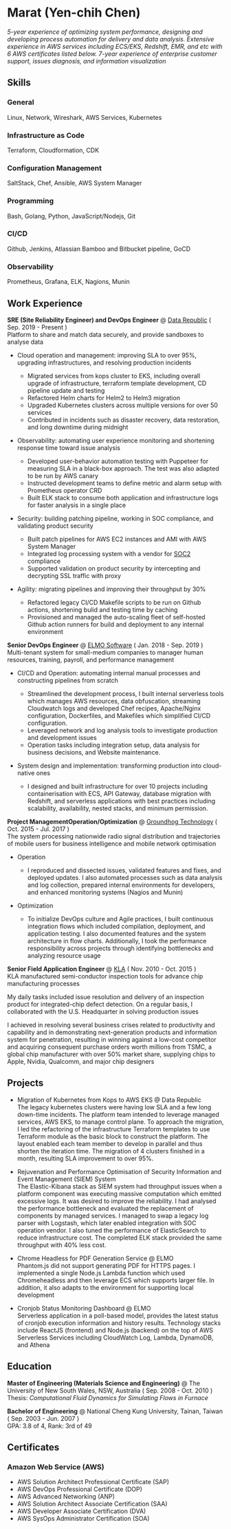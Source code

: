 # Marat (Yen-chih Chen)

_5-year experience of optimizing system performance, designing and developing process automation for delivery and data analysis. Extensive experience in AWS services including ECS/EKS, Redshift, EMR, and etc with 6 AWS certificates listed below. 7-year experience of enterprise customer support, issues diagnosis, and information visualization_

## Skills
### General
Linux, Network, Wireshark, AWS Services, Kubernetes
### Infrastructure as Code
Terraform, Cloudformation, CDK
### Configuration Management
SaltStack, Chef, Ansible, AWS System Manager
### Programming
Bash, Golang, Python, JavaScript/Nodejs, Git
### CI/CD
Github, Jenkins, Atlassian Bamboo and Bitbucket pipeline, GoCD
### Observability
Prometheus, Grafana, ELK, Nagions, Munin

## Work Experience
**SRE (Site Reliability Engineer) and DevOps Engineer** @ [Data Republic](https://www.datarepublic.com/) ( Sep. 2019 - Present ) <br>
Platform to share and match data securely, and provide sandboxes to analyse data
* Cloud operation and management: improving SLA to over 95%, upgrading infrastructures, and resolving production incidents
  * Migrated services from kops cluster to EKS, including overall upgrade of infrastructure, terraform template development, CD pipeline update and testing 
  * Refactored Helm charts for Helm2 to Helm3 migration 
  * Upgraded Kubernetes clusters across multiple versions for over 50 services
  * Contributed in incidents such as disaster recovery, data restoration, and long downtime during midnight

* Observability: automating user experience monitoring and shortening response time toward issue analysis
  * Developed user-behavior automation testing with Puppeteer for measuring SLA in a black-box approach. The test was also adapted to be run by AWS canary
  * Instructed development teams to define metric and alarm setup with Prometheus operator CRD
  * Built ELK stack to consume both application and infrastructure logs for faster analysis in a single place

* Security: building patching pipeline, working in SOC compliance, and validating product security
  * Built patch pipelines for AWS EC2 instances and AMI with AWS System Manager
  * Integrated log processing system with a vendor for [SOC2](https://www.aicpa.org/interestareas/frc/assuranceadvisoryservices/aicpasoc2report.html) compliance
  * Supported validation on product security by intercepting and decrypting SSL traffic with proxy 

* Agility: migrating pipelines and improving their throughput by 30%
  * Refactored legacy CI/CD Makefile scripts to be run on Github actions, shortening bulid and testing time by caching
  * Provisioned and managed the auto-scaling fleet of self-hosted Github action runners for build and deployment to any internal environment

**Senior DevOps Engineer** @ [ELMO Software](https://elmosoftware.com.au/) ( Jan. 2018 - Sep. 2019 ) <br>
Multi-tenant system for small-medium companies to manager human resources, training, payroll, and performance management
* CI/CD and Operation: automating internal manual processes and constructing pipelines from scratch
  * Streamlined the development process, I built internal serverless tools which manages AWS resources, data obfuscation, streaming Cloudwatch logs and developed Chef recipes, Apache/Nginx configuration, Dockerfiles, and Makefiles which simplified CI/CD configuration. 
  * Leveraged network and log analysis tools to investigate production and development issues
  * Operation tasks including integration setup, data analysis for business decisions, and Website maintenance.

* System design and implementation: transforming production into cloud-native ones
  * I designed and built infrastructure for over 10 projects including containerisation with ECS, API Gateway, database migration with Redshift, and serverless applications with best practices including scalability, availability, nested stacks, and minimum permission.

**Project ManagementOperation/Optimization** @ [Groundhog Technology](https://www.ghtinc.com/) ( Oct. 2015 - Jul. 2017 ) <br>
The system processing nationwide radio signal distribution and trajectories of mobile users for business intelligence and mobile network optimisation

* Operation
  * I reproduced and dissected issues, validated features and fixes, and deployed updates. I also automated processes such as data analysis and log collection, prepared internal environments for developers, and enhanced monitoring systems (Nagios and Munin)

* Optimization
  * To initialize DevOps culture and Agile practices, I built continuous integration flows which included compilation, deployment, and application testing. I also documented features and the system architecture in flow charts. Additionally, I took the performance responsibility across projects through identifying bottlenecks and analyzing resource usage

**Senior Field Application Engineer** @ [KLA](https://www.kla-tencor.com/) ( Nov. 2010 - Oct. 2015 )<br>
KLA manufactured semi-conductor inspection tools for advance chip manufacturing processes

My daily tasks included issue resolution and delivery of an inspection product for integrated-chip defect detection. On a regular basis, I collaborated with the U.S. Headquarter in solving production issues

I achieved in resolving several business crises related to productivity and capability and in demonstrating next-generation products and information system for penetration, resulting in winning against a low-cost competitor and acquiring consequent purchase orders worth millions from TSMC, a global chip manufacturer with over 50% market share, supplying chips to Apple, Nvidia, Qualcomm, and major chip designers

## Projects
* Migration of Kubernetes from Kops to AWS EKS @ Data Republic <br>
The legacy kubernetes clusters were having low SLA and a few long down-time incidents. The platform team intended to leverage managed services, AWS EKS, to manage control plane. To approach the migration, I led the refactoring of the infrastructure Terraform templates to use Terraform module as the basic block to construct the platform. The layout enabled each team member to develop in parallel and thus shorten the iteration time. The migration of 4 clusters finished in a month, resulting SLA improvement to over 95%.
  
* Rejuvenation and Performance Optimisation of Security Information and Event Management (SIEM) System <br>
The Elastic-Kibana stack as SIEM system had throughput issues when a platform component was executing massive computation which emitted excessive logs. It was desired to improve the reliability. I had analysed the performance bottleneck and evaluated the replacement of components by managed services. I managed to swap a legacy log parser with Logstash, which later enabled integration with SOC operation vendor. I also tuned the performance of ElasticSearch to reduce infrastructure cost. The completed ELK stack provided the same throughput with 40% less cost.

* Chrome Headless for PDF Generation Service @ ELMO <br>
Phantom.js did not support generating PDF for HTTPS pages. I implemented a single Node.js Lambda function which used Chromeheadless and then leverage ECS which supports larger file. In addition, it also adapts to the environment for supporting local development

* Cronjob Status Monitoring Dashboard @ ELMO <br>
Serverless application in a poll-based model, provides the latest status of cronjob execution information and history results. Technology stacks include ReactJS (frontend) and Node.js (backend) on the top of AWS Serverless Services including CloudWatch Log, Lambda, DynamoDB, and Athena

## Education
**Master of Engineering (Materials Science and Engineering)** @ The University of New South Wales, NSW, Australia ( Sep. 2008 - Oct. 2010 ) <br>
Thesis: *Computational Fluid Dynamics for Simulating Flows in Furnace*

**Bachelor of Engineering** @ National Cheng Kung University, Tainan, Taiwan ( Sep. 2003 - Jun. 2007 ) <br>
GPA: 3.8 of 4, Rank: 3rd of 49

## Certificates
### Amazon Web Service (AWS) 
* AWS Solution Architect Professional Certificate (SAP)
* AWS DevOps Professional Certificate (DOP)
* AWS Advanced Networking (ANP)
* AWS Solution Architect Associate Certification (SAA)
* AWS Developer Associate Certification (DVA)
* AWS SysOps Administrator Certification (SOA)
